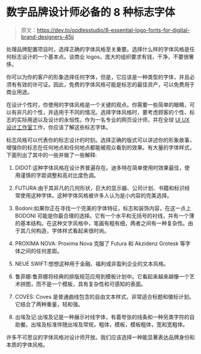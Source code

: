 # 数字品牌设计师必备的 8 种标志字体

> 原文：<https://dev.to/oodlesstudio/8-essential-logo-fonts-for-digital-brand-designers-45jj>

处理品牌配置项目时，选择正确的字体风格至关重要。选择什么样的字体风格是任何标志设计的一个基本点。谈商业 logos，庞大的组织要求有钱，干净，不要很奢侈。

你可以为你的客户的形象选择任何字体，但是，它应该是一种类型的字体，并且必须有有效的许可证。因此，免费的字体风格可能是标志的最佳资产，可以免费用于商业用途。

在设计个性时，你使用的字体风格是一个关键的观点。你需要一些简单的眼睛，可以有非凡的个性，并适用于不同的情况。选择字体风格时，要考虑顾客的个性、标志的实际用途以及设计的永恒性。作为一名专业的网页设计师，并在全球 [UI UX 设计工作室](https://www.oodlesstudio.com/)工作，你应该了解这些标志字体。

标志风格可以代表你的标志设计的时刻。选择正确的版式可以讲述你的形象故事，增强你的标志在任何地点和任何地点都能被观众看到的效果。有大量的字体样式，下面列出了其中的一些并做了一些解释:

1.  DIDOT:这种字体风格在设计界普遍存在。迪多特在简单使用时效果最佳，使用谨慎的字距调整和高对比度色调。

2.  FUTURA:由于其非凡的几何形状，巨大的显示器、公司计划、书籍和标识经常使用这种字体。这种字体风格被许多人认为是小内容的完美选择。

3.  Bodoni:如果你正在寻找一个完美的字体特征，标志和装饰内容，在这一点上 BODONI 可能是你最合理的选择。它有一个水平和无括号的衬线，并有一个薄的基本结构。在这种文字风格中，笔画有粗有细，两者之间有一种复杂性。由于其几何构造，字体样式看起来很时尚。

4.  PROXIMA NOVA: Proxima Nova 克服了 Futura 和 Akzidenz Grotesk 等字体之间的任何差距。

5.  NEUE SWIFT:想想这种用于金融、福利或非盈利企业的文本风格。

6.  鲁菲娜:鲁菲娜将经典的排版规范应用到模板计划中。它看起来越来越像一个艺术拼图，而不是一个模板，具有复杂性和可感知的表面。

7.  COVES: Coves 是普通曲线包含的自由文本样式，非常适合标题和徽标计划。它结合了两种重量，轻和强。

8.  出埃及记:出埃及记是一种展示衬线字体，有着夸张的线条和一种另类字符的自助餐。出埃及标准伴随出埃及常规，粗体，模板，模板粗体，宽和宽粗体。

许多不可思议的字体风格对设计师开放。我们应该选择一种能显著表达品牌身份和本质的字体风格。